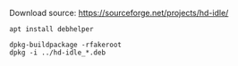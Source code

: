 Download source: https://sourceforge.net/projects/hd-idle/

```shell
apt install debhelper

dpkg-buildpackage -rfakeroot
dpkg -i ../hd-idle_*.deb
```
